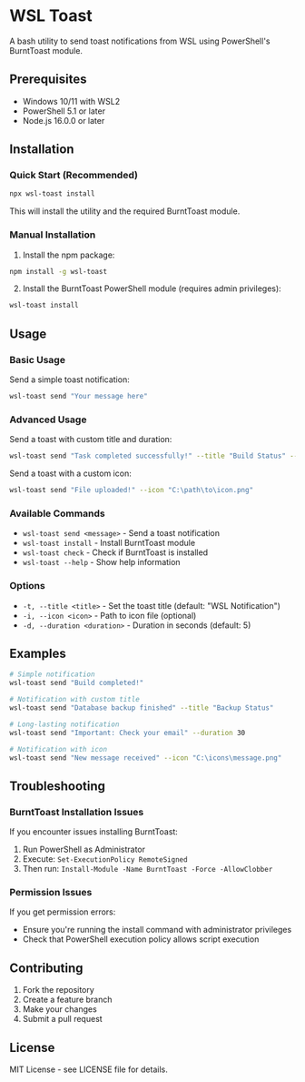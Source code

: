 # WSL Toast

A bash utility to send toast notifications from WSL using PowerShell's BurntToast module.

## Prerequisites

- Windows 10/11 with WSL2
- PowerShell 5.1 or later
- Node.js 16.0.0 or later

## Installation

### Quick Start (Recommended)

```bash
npx wsl-toast install
```

This will install the utility and the required BurntToast module.

### Manual Installation

1. Install the npm package:
```bash
npm install -g wsl-toast
```

2. Install the BurntToast PowerShell module (requires admin privileges):
```bash
wsl-toast install
```

## Usage

### Basic Usage

Send a simple toast notification:
```bash
wsl-toast send "Your message here"
```

### Advanced Usage

Send a toast with custom title and duration:
```bash
wsl-toast send "Task completed successfully!" --title "Build Status" --duration 10
```

Send a toast with a custom icon:
```bash
wsl-toast send "File uploaded!" --icon "C:\path\to\icon.png"
```

### Available Commands

- `wsl-toast send <message>` - Send a toast notification
- `wsl-toast install` - Install BurntToast module
- `wsl-toast check` - Check if BurntToast is installed
- `wsl-toast --help` - Show help information

### Options

- `-t, --title <title>` - Set the toast title (default: "WSL Notification")
- `-i, --icon <icon>` - Path to icon file (optional)
- `-d, --duration <duration>` - Duration in seconds (default: 5)

## Examples

```bash
# Simple notification
wsl-toast send "Build completed!"

# Notification with custom title
wsl-toast send "Database backup finished" --title "Backup Status"

# Long-lasting notification
wsl-toast send "Important: Check your email" --duration 30

# Notification with icon
wsl-toast send "New message received" --icon "C:\icons\message.png"
```

## Troubleshooting

### BurntToast Installation Issues

If you encounter issues installing BurntToast:

1. Run PowerShell as Administrator
2. Execute: `Set-ExecutionPolicy RemoteSigned`
3. Then run: `Install-Module -Name BurntToast -Force -AllowClobber`

### Permission Issues

If you get permission errors:
- Ensure you're running the install command with administrator privileges
- Check that PowerShell execution policy allows script execution

## Contributing

1. Fork the repository
2. Create a feature branch
3. Make your changes
4. Submit a pull request

## License

MIT License - see LICENSE file for details.
